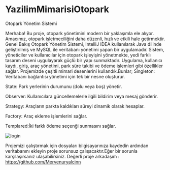 # YazilimMimarisiOtopark
Otopark Yönetim Sistemi

Merhaba! Bu proje, otopark yönetimini modern bir yaklaşımla ele alıyor. Amacımız, otopark işletmeciliğini daha düzenli, hızlı ve etkili hale getirmektir.
Genel Bakış
Otopark Yönetim Sistemi, IntelliJ IDEA kullanılarak Java dilinde geliştirilmiş ve MySQL ile veritabanı yönetimi yapan bir uygulamadır. Sistem, yöneticiler ve kullanıcılar için otopark işleyişini yönetmekte, yedi farklı tasarım deseni uygulayarak güçlü bir yapı sunmaktadır. Uygulama, kullanıcı kaydı, giriş, araç yönetimi, park süre takibi ve ödeme işlemleri gibi özellikler sağlar.
Projemizde çeşitli mimari desenlerini kullandık.Bunlar;
Singleton: Veritabanı bağlantısı yönetimi için tek bir nesne oluşturur.

State: Park yerlerinin durumunu (dolu veya boş) yönetir.

Observer: Kullanıcılara güncellemelerle ilgili bildirim veya mesaj gönderir.

Strategy: Araçların parkta kaldıkları süreyi dinamik olarak hesaplar.

Factory: Araç ekleme işlemlerini sağlar.

Templared:İki farklı ödeme seçenği sunmasını sağlar.

![login](https://github.com/user-attachments/assets/f094afc2-ed50-44eb-97fc-a92654ecf075)


Projemizi çalıştırmak için dosyaları bilgisayarınıza kaydedin ardından veritabanını ekleyin proje sorunsuz çalışacaktır.Eğer bir sorunla karşılaşırsanız ulaşabilirsiniz.
Değerli proje arkadaşım : https://github.com/Mervenuryalcinn
